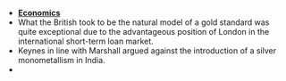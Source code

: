 - **[Economics](../notes/Economics)**
- What the British took to be the natural model of a gold standard was quite exceptional due to the advantageous position of London in the international short-term loan market. 
- Keynes in line with Marshall argued against the introduction of a silver monometallism in India.
- 